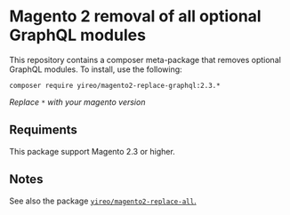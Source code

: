# Magento 2 removal of all optional GraphQL modules
This repository contains a composer meta-package that removes optional GraphQL modules. To install, use the following:

    composer require yireo/magento2-replace-graphql:2.3.*

_Replace `*` with your magento version_

## Requiments

This package support Magento 2.3 or higher.

## Notes

See also the package [`yireo/magento2-replace-all`.](https://github.com/yireo/magento2-replace-all)
